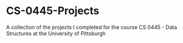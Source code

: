 # CS-0445-Projects
A collection of the projects I completed for the course CS 0445 - Data Structures at the University of Pittsburgh 
